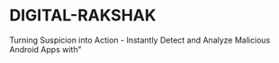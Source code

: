 # DIGITAL-RAKSHAK
Turning Suspicion into Action -     Instantly Detect and Analyze Malicious Android Apps with”
